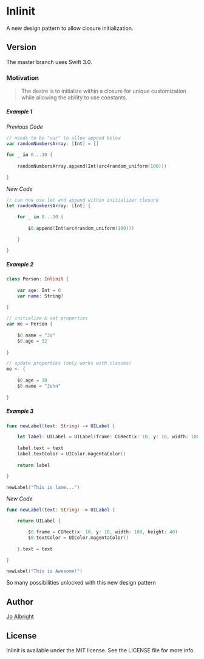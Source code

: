 # Inlinit
A new design pattern to allow closure initialization.

## Version

The master branch uses Swift 3.0.

### Motivation

> The desire is to initialize within a closure for unique customization while allowing the ability to use constants. 

##### Example 1

*Previous Code*

```swift
// needs to be "var" to allow append below
var randomNumbersArray: [Int] = []

for _ in 0...10 {
        
    randomNumbersArray.append(Int(arc4random_uniform(100)))
    
}
```

*New Code*

```swift
// can now use let and append within initializer closure
let randomNumbersArray: [Int] {

	for _ in 0...10 {
	        
	    $0.append(Int(arc4random_uniform(100)))
	    
	}

}
```

##### Example 2

```swift
class Person: Inlinit {
        
    var age: Int = 0
    var name: String?
    
}

// initialize & set properties
var me = Person {
    
    $0.name = "Jo"
    $0.age = 32
    
}

// update properties (only works with classes)
me <- {
    
    $0.age = 30
    $0.name = "John"
    
}
```

##### Example 3

```swift
func newLabel(text: String) -> UILabel {

	let label: UILabel = UILabel(frame: CGRect(x: 10, y: 10, width: 100, height: 40))
	
	label.text = text
	label.textColor = UIColor.magentaColor()
	
	return label

}

newLabel("This is lame...")
```

*New Code*

```swift
func newLabel(text: String) -> UILabel {

	return UILabel {

		$0.frame = CGRect(x: 10, y: 10, width: 100, height: 40)
		$0.textColor = UIColor.magentaColor()
	
	}.text = text

}

newLabel("This is Awesome!")
```

So many possibilities unlocked with this new design pattern

<!--## Requirements-->


## Author

[Jo Albright](https://github.com/joalbright)

## License

Inlinit is available under the MIT license. See the LICENSE file for more info.

